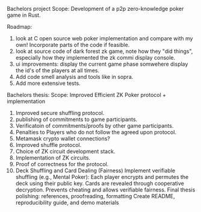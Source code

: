 Bachelors project Scope: Development of a p2p zero-knowledge poker game in Rust.

Roadmap:
1. look at C open source web poker implementation and compare with my own! Incorporate parts of the code if feasible.
2. look at source code of dark forest zk game, note how they "did things", especially how they implemented the zk commi
display console.
3. ui improvements:
    display the current game phase somwehere
    display the id's of the players at all times.
4. Add code smell analysis and tools like in sopra.
5. Add more extensive tests.


Bachelors thesis: Scope: Improved Efficient ZK Poker protocol + implementation
1. Improved secure shuffling protocol.
2. publishing of commitments to game participants.
3. Verificatoin of commitments/proofs by other game participants.
4. Penalties to Players who do not follow the agreed upon protocol.
5. Metamask crypto wallet connections?
6. Improved shuffle protocol.
7. Choice of ZK circuit development stack.
8.  Implementation of ZK circuits.
9.  Proof of correctness for the protocol.
10. Deck Shuffling and Card Dealing (Fairness)
    Implement verifiable shuffling (e.g., Mental Poker):
    Each player encrypts and permutes the deck using their public key.
    Cards are revealed through cooperative decryption.
    Prevents cheating and allows verifiable fairness.
    Final thesis polishing: references, proofreading, formatting
    Create README, reproducibility guide, and demo materials